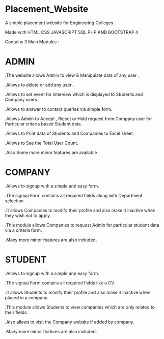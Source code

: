 # Placement_Website

A simple placement website for Engineering Colleges .

Made with HTML CSS JAVASCRIPT SQL PHP AND BOOTSTRAP 4

Contains 3 Main Modules :

# ADMIN
.The website allows Admin to view & Manipulate data of any user .

.Allows to delete or add any user .

.Allows to set event for interview which is displayed to Students and Company users.

.Allows to answer to contact queries via simple form.

.Allows Admin to Accept , Reject or Hold request from Company user for Particular criteria based Student data.

.Allows to Print data of Students and Companies to Excel sheet.

.Allows to See the Total User Count.

.Also Some more minor features are available

# COMPANY
.Allows to signup with a simple and easy form.

.The signup Form contains all required fields along with Department selection.

.It allows Companies to modify their profile and also make it inactive when they wish not to apply.

.This module allows Companies to request Admin for particular student data via a criteria form.

.Many more minor features are also included.


# STUDENT
.Allows to signup with a simple and easy form.

.The signup Form contains all required fields like a CV.

.It allows Students to modify their profile and also make it inactive when placed in a company.

.This module allows Students to view companies which are only related to their fields.

.Also allows to visit the Company website if added by company.

.Many more minor features are also included.

